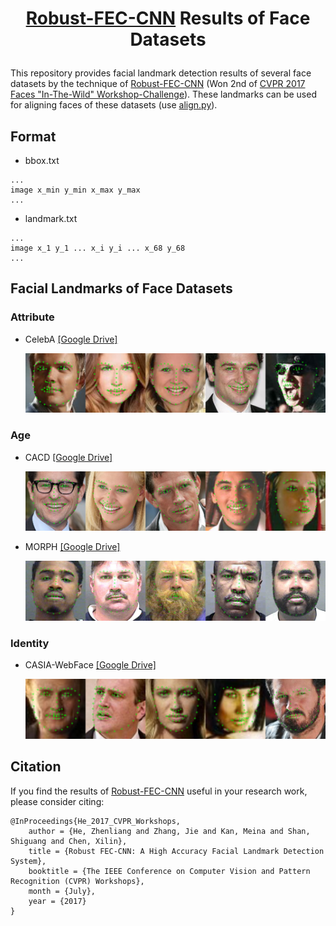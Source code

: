 # <p align="center"> [Robust-FEC-CNN](http://openaccess.thecvf.com/content_cvpr_2017_workshops/w33/papers/He_Robust_FEC-CNN_A_CVPR_2017_paper.pdf) Results of Face Datasets </p>

This repository provides facial landmark detection results of several face datasets by the technique of [Robust-FEC-CNN](http://openaccess.thecvf.com/content_cvpr_2017_workshops/w33/papers/He_Robust_FEC-CNN_A_CVPR_2017_paper.pdf) (Won 2nd of [CVPR 2017 Faces "In-The-Wild" Workshop-Challenge](http://openaccess.thecvf.com/CVPR2017_workshops/CVPR2017_W33.py)). These landmarks can be used for aligning faces of these datasets (use [align.py](align.py)).


## Format
- bbox.txt
```
...
image x_min y_min x_max y_max
...
```

- landmark.txt
```
...
image x_1 y_1 ... x_i y_i ... x_68 y_68
...
```

## Facial Landmarks of Face Datasets
### Attribute
- CelebA [[Google Drive]](https://drive.google.com/open?id=1irMazxNBx2KDZXpaixza4KZTXDTstk3G)
    <p align="center"> <img src="pics\celeba.png"> </p>

### Age
- CACD [[Google Drive]](https://drive.google.com/open?id=1OdP7t0KQZ5sOyILGN71LORSLrBmDfVmi)
    <p align="center"> <img src="pics\cacd.png"> </p>
- MORPH [[Google Drive]](https://drive.google.com/open?id=15bFf1eBdPWvGbZoZ2ValYDY2tOBRfxdV)
    <p align="center"> <img src="pics\morph.png"> </p>

### Identity
- CASIA-WebFace [[Google Drive]](https://drive.google.com/open?id=1e2N7hR84XoV5WjDdC_QhVd7Q8IaXOOv0)
    <p align="center"> <img src="pics\casia-webface.png"> </p>

## Citation
If you find the results of [Robust-FEC-CNN](http://openaccess.thecvf.com/content_cvpr_2017_workshops/w33/papers/He_Robust_FEC-CNN_A_CVPR_2017_paper.pdf) useful in your research work, please consider citing:

    @InProceedings{He_2017_CVPR_Workshops,
        author = {He, Zhenliang and Zhang, Jie and Kan, Meina and Shan, Shiguang and Chen, Xilin},
        title = {Robust FEC-CNN: A High Accuracy Facial Landmark Detection System},
        booktitle = {The IEEE Conference on Computer Vision and Pattern Recognition (CVPR) Workshops},
        month = {July},
        year = {2017}
    }
